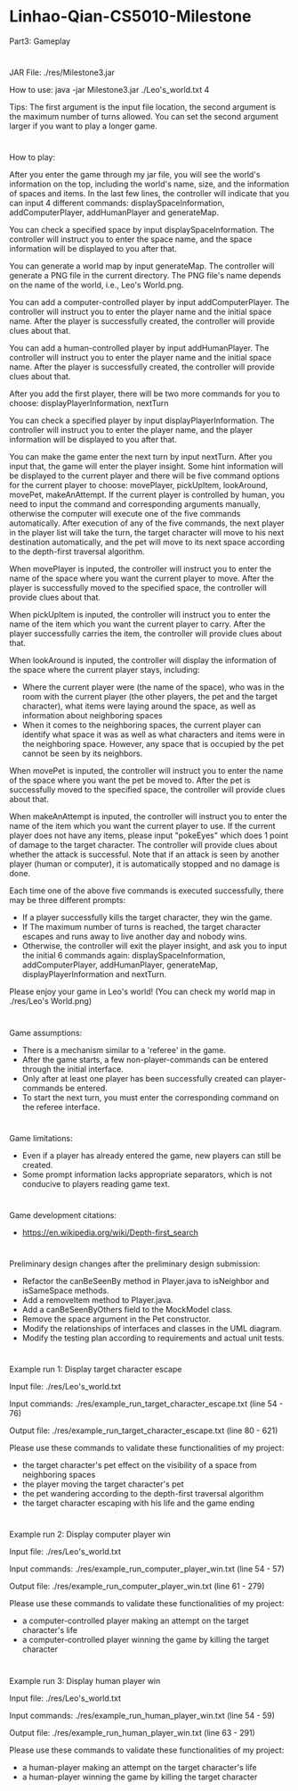 # Linhao-Qian-CS5010-Milestone

Part3: Gameplay

# 
JAR File: ./res/Milestone3.jar

How to use: java -jar Milestone3.jar ./Leo's_world.txt 4

Tips:
The first argument is the input file location, the second argument is the maximum number of turns allowed.
You can set the second argument larger if you want to play a longer game.

# 
How to play:

After you enter the game through my jar file, you will see the world's information on the top, including the world's name, size, and the information of spaces and items. In the last few lines, the controller will indicate that you can input 4 different commands: displaySpaceInformation, addComputerPlayer, addHumanPlayer and generateMap.

You can check a specified space by input displaySpaceInformation. The controller will instruct you to enter the space name, and the space information will be displayed to you after that.

You can generate a world map by input generateMap. The controller will generate a PNG file in the current directory. The PNG file's name depends on the name of the world, i.e., Leo's World.png.

You can add a computer-controlled player by input addComputerPlayer. The controller will instruct you to enter the player name and the initial space name. After the player is successfully created, the controller will provide clues about that.

You can add a human-controlled player by input addHumanPlayer. The controller will instruct you to enter the player name and the initial space name. After the player is successfully created, the controller will provide clues about that.

After you add the first player, there will be two more commands for you to choose: displayPlayerInformation, nextTurn

You can check a specified player by input displayPlayerInformation. The controller will instruct you to enter the player name, and the player information will be displayed to you after that.

You can make the game enter the next turn by input nextTurn. After you input that, the game will enter the player insight. Some hint information will be displayed to the current player and there will be five command options for the current player to choose: movePlayer, pickUpItem, lookAround, movePet, makeAnAttempt. If the current player is controlled by human, you need to input the command and corresponding arguments manually, otherwise the computer will execute one of the five commands automatically. After execution of any of the five commands, the next player in the player list will take the turn, the target character will move to his next destination automatically, and the pet will move to its next space according to the depth-first traversal algorithm.

When movePlayer is inputed, the controller will instruct you to enter the name of the space where you want the current player to move. After the player is successfully moved to the specified space, the controller will provide clues about that.

When pickUpItem is inputed, the controller will instruct you to enter the name of the item which you want the current player to carry. After the player successfully carries the item, the controller will provide clues about that.

When lookAround is inputed, the controller will display the information of the space where the current player stays, including:
- Where the current player were (the name of the space), who was in the room with the current player (the other players, the pet and the target character), what items were laying around the space, as well as information about neighboring spaces
- When it comes to the neighboring spaces, the current player can identify what space it was as well as what characters and items were in the neighboring space. However, any space that is occupied by the pet cannot be seen by its neighbors.

When movePet is inputed, the controller will instruct you to enter the name of the space where you want the pet be moved to. After the pet is successfully moved to the specified space, the controller will provide clues about that.

When makeAnAttempt is inputed, the controller will instruct you to enter the name of the item which you want the current player to use. If the current player does not have any items, please input "pokeEyes" which does 1 point of damage to the target character. The controller will provide clues about whether the attack is successful. Note that if an attack is seen by another player (human or computer), it is automatically stopped and no damage is done.

Each time one of the above five commands is executed successfully, there may be three different prompts:
- If a player successfully kills the target character, they win the game.
- If The maximum number of turns is reached, the target character escapes and runs away to live another day and nobody wins.
- Otherwise, the controller will exit the player insight, and ask you to input the initial 6 commands again: displaySpaceInformation, addComputerPlayer, addHumanPlayer, generateMap, displayPlayerInformation and nextTurn.

Please enjoy your game in Leo's world! (You can check my world map in ./res/Leo's World.png)

# 
Game assumptions:
- There is a mechanism similar to a 'referee' in the game.
- After the game starts, a few non-player-commands can be entered through the initial interface.
- Only after at least one player has been successfully created can player-commands be entered.
- To start the next turn, you must enter the corresponding command on the referee interface.

# 
Game limitations:
- Even if a player has already entered the game, new players can still be created.
- Some prompt information lacks appropriate separators, which is not conducive to players reading game text.

# 
Game development citations:
- https://en.wikipedia.org/wiki/Depth-first_search

# 
Preliminary design changes after the preliminary design submission:
- Refactor the canBeSeenBy method in Player.java to isNeighbor and isSameSpace methods.
- Add a removeItem method to Player.java.
- Add a canBeSeenByOthers field to the MockModel class.
- Remove the space argument in the Pet constructor.
- Modify the relationships of interfaces and classes in the UML diagram.
- Modify the testing plan according to requirements and actual unit tests.

# 
Example run 1: Display target character escape

Input file: ./res/Leo's_world.txt

Input commands: ./res/example_run_target_character_escape.txt (line 54 - 76)

Output file: ./res/example_run_target_character_escape.txt (line 80 - 621)

Please use these commands to validate these functionalities of my project:
- the target character's pet effect on the visibility of a space from neighboring spaces
- the player moving the target character's pet
- the pet wandering according to the depth-first traversal algorithm
- the target character escaping with his life and the game ending

# 
Example run 2: Display computer player win

Input file: ./res/Leo's_world.txt

Input commands: ./res/example_run_computer_player_win.txt (line 54 - 57)

Output file: ./res/example_run_computer_player_win.txt (line 61 - 279)

Please use these commands to validate these functionalities of my project:
- a computer-controlled player making an attempt on the target character's life
- a computer-controlled player winning the game by killing the target character

# 
Example run 3: Display human player win

Input file: ./res/Leo's_world.txt

Input commands: ./res/example_run_human_player_win.txt (line 54 - 59)

Output file: ./res/example_run_human_player_win.txt (line 63 - 291)

Please use these commands to validate these functionalities of my project:
- a human-player making an attempt on the target character's life
- a human-player winning the game by killing the target character